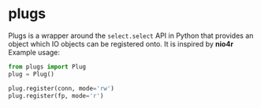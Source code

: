 plugs
=====

Plugs is a wrapper around the ``select.select`` API in Python
that provides an object which IO objects can be registered
onto. It is inspired by **nio4r** Example usage:

```python
from plugs import Plug
plug = Plug()

plug.register(conn, mode='rw')
plug.register(fp, mode='r')
```
